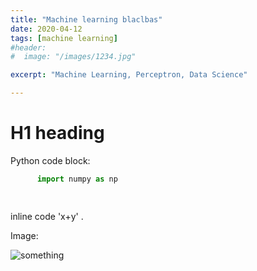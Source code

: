 ```yaml
---
title: "Machine learning blaclbas"
date: 2020-04-12
tags: [machine learning]
#header:
#  image: "/images/1234.jpg"

excerpt: "Machine Learning, Perceptron, Data Science"

---
```


# H1 heading

Python code block:

``` python
      import numpy as np

      
```



inline code 'x+y' .


Image:

<img src="{{ site.url }}{{ site.baseurl }}/images/1234.jpg" alt="something">
